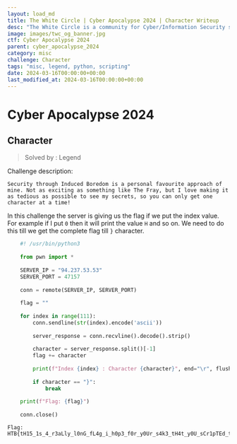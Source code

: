 ```yaml
---
layout: load_md
title: The White Circle | Cyber Apocalypse 2024 | Character Writeup
desc: "The White Circle is a community for Cyber/Information Security students, enthusiasts and professionals. You can discuss anything related to Security, share your knowledge with others, get help when you need it and proceed further in your journey with amazing people from all over the world."
image: images/twc_og_banner.jpg
ctf: Cyber Apocalypse 2024
parent: cyber_apocalypse_2024
category: misc
challenge: Character
tags: "misc, legend, python, scripting"
date: 2024-03-16T00:00:00+00:00
last_modified_at: 2024-03-16T00:00:00+00:00
---
```


<h1 class="heading card-title white-text">Cyber Apocalypse 2024</h1>

## Character
> Solved by : Legend

Challenge description:

```
Security through Induced Boredom is a personal favourite approach of mine. Not as exciting as something like The Fray, but I love making it as tedious as possible to see my secrets, so you can only get one character at a time!
```

In this challenge the server is giving us the flag if we put the index value. For example if I put `0` then it will print the value `H` and so on. We need to do this till we get the complete flag till `}` character.

```python
    #! /usr/bin/python3
    
    from pwn import *
    
    SERVER_IP = "94.237.53.53"
    SERVER_PORT = 47157
    
    conn = remote(SERVER_IP, SERVER_PORT)
    
    flag = ""
    
    for index in range(111):
        conn.sendline(str(index).encode('ascii'))
    
        server_response = conn.recvline().decode().strip()
    
        character = server_response.split()[-1]
        flag += character
    
        print(f"Index {index} : Character {character}", end="\r", flush=True)
        
        if character == "}":
            break
    
    print(f"Flag: {flag}")
    
    conn.close()
```

```
Flag: HTB{tH15_1s_4_r3aLly_l0nG_fL4g_i_h0p3_f0r_y0Ur_s4k3_tH4t_y0U_sCr1pTEd_tH1s_oR_els3_iT_t0oK_qU1t3_l0ng!!}
```

